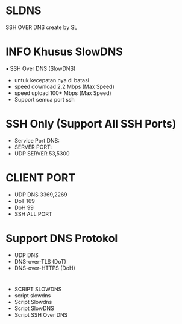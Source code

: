 # SLDNS
SSH OVER DNS create by SL
# INFO Khusus SlowDNS
• SSH Over DNS (SlowDNS)
* untuk kecepatan nya di batasi
* speed download 2,2 Mbps (Max Speed)
* speed upload 100+ Mbps (Max Speed)
* Support semua port ssh

# SSH Only (Support All SSH Ports)
* Service Port DNS:
* SERVER PORT:
* UDP SERVER 53,5300

# CLIENT PORT
* UDP DNS 3369,2269
* DoT 169
* DoH 99
* SSH ALL PORT

# Support DNS Protokol
* UDP DNS
* DNS-over-TLS (DoT)
* DNS-over-HTTPS (DoH)
#
* SCRIPT SLOWDNS
* script slowdns
* Script Slowdns
* Script SlowDNS
* Script SSH Over DNS
